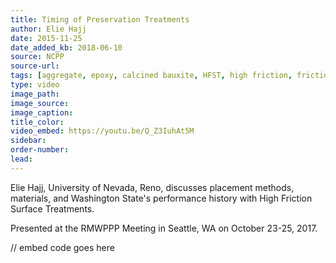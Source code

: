 ```yaml
---
title: Timing of Preservation Treatments
author: Elie Hajj
date: 2015-11-25
date_added_kb: 2018-06-10
source: NCPP
source-url:
tags: [aggregate, epoxy, calcined bauxite, HFST, high friction, friction numbers, NCPP, RMWCPP, project selection, safety]
type: video
image_path:
image_source:
image_caption:
title_color:
video_embed: https://youtu.be/Q_Z3IuhAt5M
sidebar:
order-number:
lead:
---
```

Elie Hajj, University of Nevada, Reno, discusses placement methods, materials, and Washington State's performance history with High Friction Surface Treatments.

Presented at the RMWPPP Meeting in Seattle, WA on October 23-25, 2017.
<!--more-->

// embed code goes here
